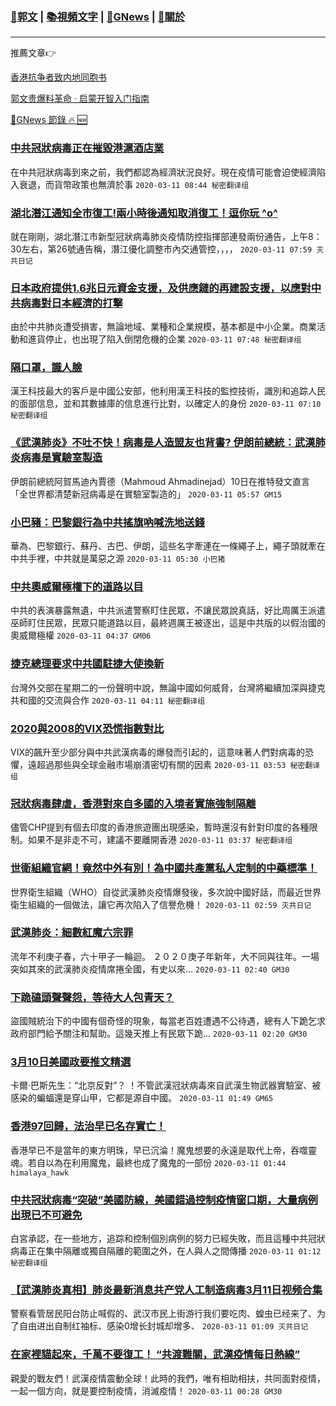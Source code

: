 ###  [:eagle:郭文](https://github.com/ourhimalayas/txt) | [:books:視頻文字](https://github.com/ourhimalayas/txt/blob/master/content/README.md) | [:newspaper:GNews](https://github.com/ourhimalayas/txt/blob/master/content/gnews/README.md) | [:pray:關於](https://github.com/ourhimalayas/home/tree/master/about)
---

推薦文章:point_right:

[香港抗争者致内地同胞书](https://github.com/ourhimalayas/news/blob/master/2019/08/a_letter_from_the_hong_kong_people.md)

[郭文贵爆料革命 · 启蒙开智入门指南](https://github.com/ourhimalayas/txt/issues/1)

[:newspaper:GNews 節錄 :fire: :new:](https://github.com/ourhimalayas/txt/blob/master/content/gnews/README.md) 



### [中共冠狀病毒正在摧毀港滬酒店業](/content/gnews/1/README.md)

在中共冠狀病毒到來之前，我們都認為經濟狀況良好。現在疫情可能會迫使經濟陷入衰退，而貨幣政策也無濟於事  `2020-03-11 08:44 秘密翻译组`

### [湖北潛江通知全市復工!兩小時後通知取消復工！逗你玩 ^o^](/content/gnews/2/README.md)

就在剛剛，湖北潛江市新型冠狀病毒肺炎疫情防控指揮部連發兩份通告，上午8：30左右，第26號通告稱，潛江優化調整市內交通管控，，，，  `2020-03-11 07:59 灭共日记`

### [日本政府提供1.6兆日元資金支援，及供應鏈的再建設支援，以應對中共病毒對日本經濟的打擊](/content/gnews/3/README.md)

由於中共肺炎遭受損害，無論地域、業種和企業規模，基本都是中小企業。商業活動和進貨停止，也出現了陷入倒閉危機的企業  `2020-03-11 07:48 秘密翻译组`

### [隔口罩，識人臉](/content/gnews/4/README.md)

漢王科技最大的客戶是中國公安部，他利用漢王科技的監控技術，識別和追踪人民的面部信息，並和其數據庫的信息進行比對，以確定人的身份  `2020-03-11 07:10 秘密翻译组`

### [《武漢肺炎》不吐不快！病毒是人造盟友也背書? 伊朗前總統：武漢肺炎病毒是實驗室製造](/content/gnews/5/README.md)

伊朗前總統阿賀馬迪內賈德（Mahmoud Ahmadinejad）10日在推特發文直言「全世界都清楚新冠病毒是在實驗室製造的」  `2020-03-11 05:57 GM15`

### [小巴豬：巴黎銀行為中共搖旗吶喊洗地送錢](/content/gnews/6/README.md)

華為、巴黎銀行、蘇丹、古巴、伊朗，這些名字牽連在一條繩子上，繩子頭就牽在中共手裡，中共就是萬惡之源  `2020-03-11 05:30 小巴猪`

### [中共奧威爾極權下的道路以目](/content/gnews/7/README.md)

中共的表演暴露無遺，中共派遣警察盯住民眾，不讓民眾說真話，好比周厲王派遣巫師盯住民眾，民眾只能道路以目，最終週厲王被逐出，這是中共版的以假治國的奧威爾極權  `2020-03-11 04:37 GM06`

### [捷克總理要求中共國駐捷大使換新](/content/gnews/8/README.md)

台灣外交部在星期二的一份聲明中說，無論中國如何威脅，台灣將繼續加深與捷克共和國的交流與合作  `2020-03-11 04:11 秘密翻译组`

### [2020與2008的VIX恐慌指數對比](/content/gnews/9/README.md)

VIX的飆升至少部分與中共武漢病毒的爆發而引起的，這意味著人們對病毒的恐懼，遠超過那些與全球金融市場崩潰密切有關的因素  `2020-03-11 03:53 秘密翻译组`

### [冠狀病毒肆虐，香港對來自多國的入境者實施強制隔離](/content/gnews/10/README.md)

儘管CHP提到有個去印度的香港旅遊團出現感染，暫時還沒有針對印度的各種限制。如果不是非走不可，建議不要離開香港  `2020-03-11 03:37 秘密翻译组`

### [世衛組織官網！竟然中外有別！為中國共產黨私人定制的中藥標準！](/content/gnews/11/README.md)

世界衛生組織（WHO）自從武漢肺炎疫情爆發後，多次說中國好話，而最近世界衛生組織的一個做法，讓它再次陷入了信譽危機！  `2020-03-11 02:59 灭共日记`

### [武漢肺炎：細數紅魔六宗罪](/content/gnews/12/README.md)

流年不利庚子春，六十甲子一輪迴。 ２０２０庚子年新年，大不同與往年。一場突如其來的武漢肺炎疫情席捲全國，有史以來...  `2020-03-11 02:40 GM30`

### [下跪磕頭聲聲怨，等待大人包青天？](/content/gnews/13/README.md)

盜國賊統治下的中國有個奇怪的現象，每當老百姓遭遇不公待遇，總有人下跪乞求政府部門給予關注和幫助。這幾天推上有民眾下跪...  `2020-03-11 02:20 GM30`

### [3月10日美國政要推文精選](/content/gnews/14/README.md)

卡爾·巴斯先生：“北京反對”？ ！不管武漢冠狀病毒來自武漢生物武器實驗室、被感染的蝙蝠還是穿山甲，它都是源自中國。  `2020-03-11 01:49 GM65`

### [香港97回歸，法治早已名存實亡！](/content/gnews/15/README.md)

香港早已不是當年的東方明珠，早已沉淪！魔鬼想要的永遠是取代上帝，吞噬靈魂。若自以為在利用魔鬼，最終也成了魔鬼的一部份  `2020-03-11 01:44 himalaya_hawk`

### [中共冠狀病毒“突破”美國防線，美國錯過控制疫情窗口期，大量病例出現已不可避免](/content/gnews/16/README.md)

白宮承認，在一些地方，追踪和控制個別病例的努力已經失敗，而且這種中共冠狀病毒正在集中隔離或獨自隔離的範圍之外，在人與人之間傳播  `2020-03-11 01:12 秘密翻译组`

### [【武漢肺炎真相】肺炎最新消息共产党人工制造病毒3月11日视频合集](/content/gnews/17/README.md)

警察看管居民阳台防止喊假的、武汉市民上街游行我们要吃肉、蝗虫已经来了、为了自由进出自制红袖标、感染0增长封城却增多、  `2020-03-11 01:09 灭共日记`

### [在家裡貓起來，千萬不要復工！ “共渡難關，武漢疫情每日熱線”](/content/gnews/18/README.md)

親愛的戰友們！武漢疫情震動全球！此時的我們，唯有相助相扶，共同面對疫情，一起一個方向，就是要控制疫情，消滅疫情！  `2020-03-11 00:28 GM30`

